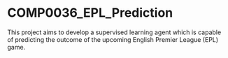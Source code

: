 # COMP0036_EPL_Prediction

This project aims to develop a supervised learning agent which is capable of predicting the outcome of the upcoming English Premier League (EPL) game.
